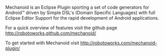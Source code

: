 Mechanoid is an Eclipse Plugin sporting a set of code generators for Android™ driven by Simple DSL's (Domain Specific Languages) with full Eclipse Editor Support for the rapid development of Android applications.

For a quick overview of features visit the github page http://robotoworks.github.com/mechanoid/

To get started with Mechanoid visit http://robotoworks.com/mechanoid-plugin/

